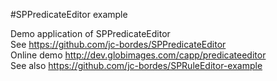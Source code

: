 #SPPredicateEditor example

Demo application of SPPredicateEditor  
See https://github.com/jc-bordes/SPPredicateEditor  
Online demo http://dev.globimages.com/capp/predicateeditor  
See also https://github.com/jc-bordes/SPRuleEditor-example  